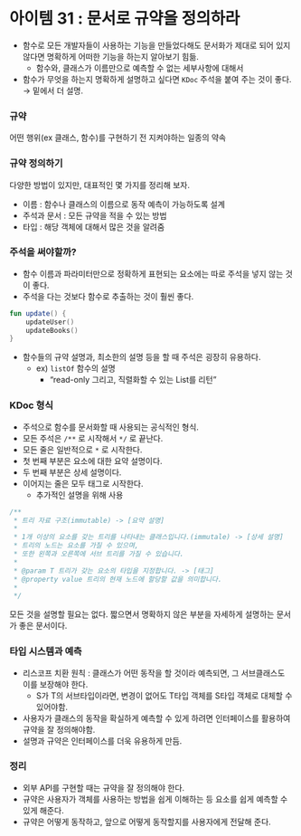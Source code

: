 # 아이템 31 : 문서로 규약을 정의하라

- 함수로 모든 개발자들이 사용하는 기능을 만들었다해도 문서화가 제대로 되어 있지 않다면 명확하게 어떠한 기능을 하는지 알아보기 힘듦.
    - 함수와, 클래스가 이름만으로 예측할 수 없는 세부사항에 대해서
- 함수가 무엇을 하는지 명확하게 설명하고 싶다면 `KDoc` 주석을 붙여 주는 것이 좋다. → 밑에서 더 설명.

### 규약

어떤 행위(ex 클래스, 함수)를 구현하기 전 지켜야하는 일종의 약속

### 규약 정의하기

다양한 방법이 있지만, 대표적인 몇 가지를 정리해 보자.

- 이름 : 함수나 클래스의 이름으로 동작 예측이 가능하도록 설계
- 주석과 문서 : 모든 규약을 적을 수 있는 방법
- 타입 : 해당 객체에 대해서 많은 것을 알려줌

### 주석을 써야할까?

- 함수 이름과 파라미터만으로 정확하게 표현되는 요소에는 따로 주석을 넣지 않는 것이 좋다.
- 주석을 다는 것보다 함수로 추출하는 것이 훨씬 좋다.

```kotlin
fun update() {
    updateUser()
    updateBooks()
}
```

- 함수들의 규약 설명과, 최소한의 설명 등을 할 때 주석은 굉장히 유용하다.
    - ex) `listOf` 함수의 설명
        - “read-only 그리고, 직렬화할 수 있는 List를 리턴”

### KDoc 형식

- 주석으로 함수를 문서화할 때 사용되는 공식적인 형식.
- 모든 주석은 `/**` 로 시작해서 `*/` 로 끝난다.
- 모든 줄은 일반적으로 `*` 로 시작한다.
- 첫 번째 부분은 요소에 대한 요약 설명이다.
- 두 번째 부분은 상세 설명이다.
- 이어지는 줄은 모두 태그로 시작한다.
    - 추가적인 설명을 위해 사용

```kotlin
/**
 * 트리 자료 구조(immutable) -> [요약 설명]
 * 
 * 1개 이상의 요소를 갖는 트리를 나타내는 클래스입니다.(immutale) -> [상세 설명]
 * 트리의 노드는 요소를 가질 수 있으며,
 * 또한 왼쪽과 오른쪽에 서브 트리를 가질 수 있습니다.
 * 
 * @param T 트리가 갖는 요소의 타입을 지정합니다. -> [태그]
 * @property value 트리의 현재 노드에 할당할 값을 의미합니다.
 * 
 */
```

모든 것을 설명할 필요는 없다. 짧으면서 명확하지 않은 부분을 자세하게 설명하는 문서가 좋은 문서이다.

### 타입 시스템과 예측

- 리스코프 치환 원칙 : 클래스가 어떤 동작을 할 것이라 예측되면, 그 서브클래스도 이를 보장해야 한다.
    - S가 T의 서브타입이라면, 변경이 없어도 T타입 객체를 S타입 객체로 대체할 수 있어야함.
- 사용자가 클래스의 동작을 확실하게 예측할 수 있게 하려면 인터페이스를 활용하여 규약을 잘 정의해야함.
- 설명과 규약은 인터페이스를 더욱 유용하게 만듬.

### 정리

- 외부 API를 구현할 때는 규약을 잘 정의해야 한다.
- 규약은 사용자가 객체를 사용하는 방법을 쉽게 이해하는 등 요소를 쉽게 예측할 수 있게 해준다.
- 규약은 어떻게 동작하고, 앞으로 어떻게 동작할지를 사용자에게 전달해 준다.
